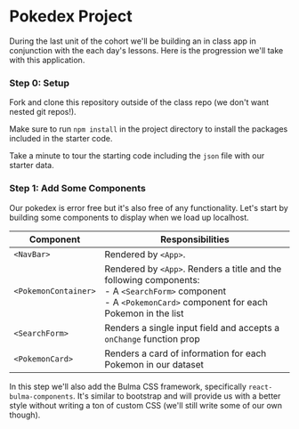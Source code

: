 # Pokedex Project

During the last unit of the cohort we'll be building an in class app in conjunction with the each day's lessons. Here is the progression we'll take with this application.

### Step 0: Setup
Fork and clone this repository outside of the class repo (we don't want nested git repos!).

Make sure to run `npm install` in the project directory to install the packages included in the starter code.

Take a minute to tour the starting code including the `json` file with our starter data.

### Step 1: Add Some Components
Our pokedex is error free but it's also free of any functionality. Let's start by building some components to display when we load up localhost. 

| Component | Responsibilities |
|---|---|
| `<NavBar>` | Rendered by `<App>`. |
| `<PokemonContainer>` | Rendered by `<App>`. Renders a title and the following components:<br>- A `<SearchForm>` component <br>- A `<PokemonCard>` component for each Pokemon in the list |
| `<SearchForm>` | Renders a single input field and accepts a `onChange` function prop |
| `<PokemonCard>` | Renders a card of information for each Pokemon in our dataset |

In this step we'll also add the Bulma CSS framework, specifically `react-bulma-components`. It's similar to bootstrap and will provide us with a better style without writing a ton of custom CSS (we'll still write some of our own though).

